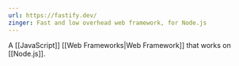 ```yaml
---
url: https://fastify.dev/
zinger: Fast and low overhead web framework, for Node.js
---
```

A [[JavaScript]] [[Web Frameworks|Web Framework]] that works on [[Node.js]].

